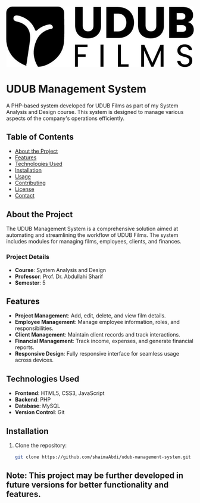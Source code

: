 
![Udub Films](Application/uplodes/udub-log.jpg)  <!-- Add your image here -->

# UDUB Management System

A PHP-based system developed for UDUB Films as part of my System Analysis and Design course. This system is designed to manage various aspects of the company's operations efficiently.
## Table of Contents
- [About the Project](#about-the-project)
- [Features](#features)
- [Technologies Used](#technologies-used)
- [Installation](#installation)
- [Usage](#usage)
- [Contributing](#contributing)
- [License](#license)
- [Contact](#contact)

## About the Project
The UDUB Management System is a comprehensive solution aimed at automating and streamlining the workflow of UDUB Films. The system includes modules for managing films, employees, clients, and finances.

### Project Details
- **Course**: System Analysis and Design
- **Professor**: Prof. Dr. Abdullahi Sharif
- **Semester**: 5

## Features
- **Project Management**: Add, edit, delete, and view film details.
- **Employee Management**: Manage employee information, roles, and responsibilities.
- **Client Management**: Maintain client records and track interactions.
- **Financial Management**: Track income, expenses, and generate financial reports.
- **Responsive Design**: Fully responsive interface for seamless usage across devices.

## Technologies Used
- **Frontend**: HTML5, CSS3, JavaScript
- **Backend**: PHP
- **Database**: MySQL
- **Version Control**: Git

## Installation
1. Clone the repository:
   ```sh
   git clone https://github.com/shaimaAbdi/udub-management-system.git

## Note: This project may be further developed in future versions for better functionality and features.
